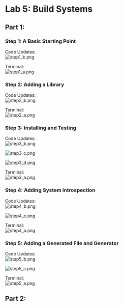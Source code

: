 # Lab 5: Build Systems

## Part 1:

### Step 1: A Basic Starting Point 

Code Updates: <br>
![step1_b.png](step1_b.PNG)

Terminal: <br>
![step1_a.png](step1_a.PNG)


### Step 2: Adding a Library 

Code Updates: <br>
![step2_b.png](step2_b.PNG)

Terminal: <br>
![step2_a.png](step2_a.PNG)


### Step 3: Installing and Testing

Code Updates: <br>
![step3_b.png](step3_b.PNG)

![step3_c.png](step3_c.PNG)

![step3_d.png](step2_d.PNG)

Terminal: <br>
![step3_a.png](step3_a.PNG)


### Step 4: Adding System Introspection

Code Updates: <br>
![step4_b.png](step4_b.PNG)

![step4_c.png](step4_c.PNG)

Terminal: <br>
![step4_a.png](step4_a.PNG)

### Step 5: Adding a Generated File and Generator

Code Updates: <br>
![step5_b.png](step5_b.PNG)

![step5_c.png](step5_c.PNG)

Terminal: <br>
![step5_a.png](step5_a.PNG)


## Part 2: 